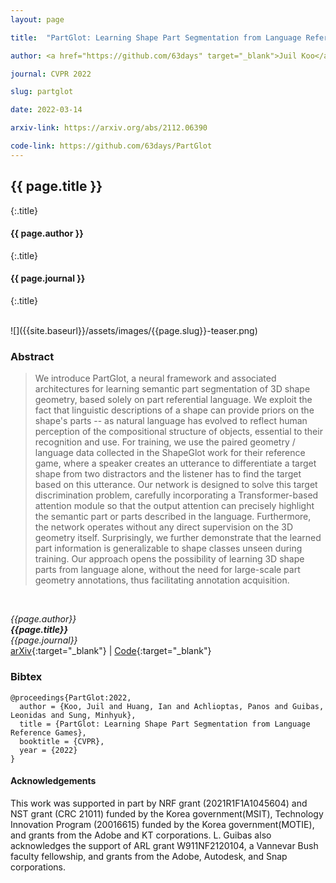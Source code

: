 ```yaml
---
layout: page

title:  "PartGlot: Learning Shape Part Segmentation from Language Reference Games"

author: <a href="https://github.com/63days" target="_blank">Juil Koo</a>, <a href="https://ianhuang0630.github.io/" target="_blank">Ian Huang</a>, <a href="http://ai.stanford.edu/~optas/" target="_blank">Panos Achlioptas</a>, <a href="https://geometry.stanford.edu/member/guibas/" target="_blank">Leonidas Guibas</a>, <a href="http://mhsung.github.io/" target="_blank">Minhyuk Sung</a>

journal: CVPR 2022

slug: partglot

date: 2022-03-14

arxiv-link: https://arxiv.org/abs/2112.06390

code-link: https://github.com/63days/PartGlot
---
```



## {{ page.title }}
{:.title}
#### {{ page.author }}
{:.title}
#### {{ page.journal }}
{:.title}

<br />
![]({{site.baseurl}}/assets/images/{{page.slug}}-teaser.png)

### Abstract
>We introduce PartGlot, a neural framework and associated architectures for learning semantic part segmentation of 3D shape geometry, based solely on part referential language. We exploit the fact that linguistic descriptions of a shape can provide priors on the shape's parts -- as natural language has evolved to reflect human perception of the compositional structure of objects, essential to their recognition and use. For training, we use the paired geometry / language data collected in the ShapeGlot work for their reference game, where a speaker creates an utterance to differentiate a target shape from two distractors and the listener has to find the target based on this utterance. Our network is designed to solve this target discrimination problem, carefully incorporating a Transformer-based attention module so that the output attention can precisely highlight the semantic part or parts described in the language. Furthermore, the network operates without any direct supervision on the 3D geometry itself. Surprisingly, we further demonstrate that the learned part information is generalizable to shape classes unseen during training. Our approach opens the possibility of learning 3D shape parts from language alone, without the need for large-scale part geometry annotations, thus facilitating annotation acquisition.
<br />

*{{page.author}}<br>
**{{page.title}}**<br>
{{page.journal}}*<br>
[arXiv]({{page.arxiv-link}}){:target="_blank"}  | 
[Code]({{page.code-link}}){:target="_blank"}

### Bibtex
```
@proceedings{PartGlot:2022,
  author = {Koo, Juil and Huang, Ian and Achlioptas, Panos and Guibas, Leonidas and Sung, Minhyuk},
  title = {PartGlot: Learning Shape Part Segmentation from Language Reference Games},
  booktitle = {CVPR}, 
  year = {2022}
}
```


#### Acknowledgements
This work was supported in part by NRF grant (2021R1F1A1045604) and NST grant (CRC 21011) funded by the Korea government(MSIT), Technology Innovation Program (20016615) funded by the Korea government(MOTIE), and grants from the Adobe and KT corporations. L. Guibas also acknowledges the support of ARL grant W911NF2120104, a Vannevar Bush faculty fellowship, and grants from the Adobe, Autodesk, and Snap corporations.

<br />

